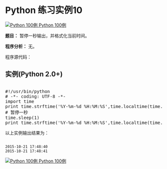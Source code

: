 Python 练习实例10
=============

 [![Python 100例](../images/up.gif)
 Python 100例](python-100-examples.html)


 **题目：** 暂停一秒输出，并格式化当前时间。

 **程序分析：** 无。

 程序源代码：

  实例(Python 2.0+)
---------------

 <pre>

#!/usr/bin/python
# -*- coding: UTF-8 -*-
import time
print time.strftime('%Y-%m-%d %H:%M:%S',time.localtime(time.time()))
# 暂停一秒
time.sleep(1)
print time.strftime('%Y-%m-%d %H:%M:%S',time.localtime(time.time()))
</pre>

 以上实例输出结果为：


```

2015-10-21 17:48:40
2015-10-21 17:48:41

```

 [![Python 100例](../images/up.gif)
 Python 100例](python-100-examples.html)
